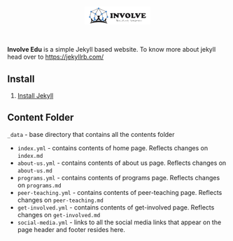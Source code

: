 <p align="center">
  <a href="https://www.pumas.ai">
    <img alt="Pumas" src="./assets/img/involvelogo.png" width="150" />
  </a>
</p>
<br>

**Involve Edu** is a simple Jekyll based website. To know more about jekyll head over to https://jekyllrb.com/

## Install

1. [Install Jekyll](https://github.com/mojombo/jekyll/wiki/install)

## Content Folder

`_data` - base directory that contains all the contents folder
- `index.yml` - contains contents of home page. Reflects changes on `index.md`
- `about-us.yml` - contains contents of about us page. Reflects changes on `about-us.md`
- `programs.yml` - contains contents of programs page. Reflects changes on `programs.md`
- `peer-teaching.yml` - contains contents of peer-teaching page. Reflects changes on `peer-teaching.md`
- `get-involved.yml` - contains contents of get-involved page. Reflects changes on `get-involved.md`
- `social-media.yml` - links to all the social media links that appear on the page header and footer resides here.